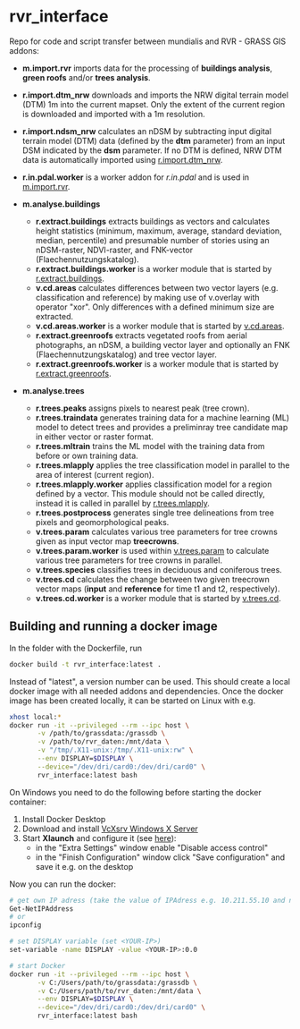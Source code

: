 # rvr_interface

Repo for code and script transfer between mundialis and RVR - GRASS GIS addons:

- **m.import.rvr** imports data for the processing of <b>buildings analysis</b>,
  <b>green roofs</b> and/or <b>trees analysis</b>.

- **r.import.dtm_nrw** downloads and imports the NRW digital terrain model
  (DTM) 1m into the current mapset. Only the extent of the current region is
  downloaded and imported with a 1m resolution.

- **r.import.ndsm_nrw** calculates an nDSM by subtracting input digital terrain
  model (DTM) data (defined by the <b>dtm</b> parameter) from an input DSM
  indicated by the <b>dsm</b> parameter. If no DTM is defined, NRW DTM data
  is automatically imported using <a href="grass-gis-addons/r.import.dtm_nrw/r.import.dtm_nrw.html">r.import.dtm_nrw</a>.

- **r.in.pdal.worker** is a worker addon for <em>r.in.pdal</em> and is used in
  <a href="grass-gis-addons/m.import.rvr/m.import.rvr.html">m.import.rvr</a>.

- **m.analyse.buildings**

  - **r.extract.buildings** extracts buildings as vectors and calculates height
    statistics (minimum, maximum, average, standard deviation, median,
    percentile) and presumable number of stories using an nDSM-raster,
    NDVI-raster, and FNK-vector (Flaechennutzungskatalog).
  - **r.extract.buildings.worker** is a worker module that is started by
    <a href="grass-gis-addons/m.analyse.buildings/r.extract.buildings/r.extract.buildings.html">r.extract.buildings</a>.
  - **v.cd.areas** calculates differences between two vector layers
    (e.g. classification and reference) by making use of v.overlay with operator
    "xor". Only differences with a defined minimum size are extracted.
  - **v.cd.areas.worker** is a worker module that is started by
    <a href="grass-gis-addons/m.analyse.buildings/v.cd.areas/v.cd.areas.html">v.cd.areas</a>.
  - **r.extract.greenroofs** extracts vegetated roofs from aerial photographs,
    an nDSM, a building vector layer and optionally an FNK
    (Flaechennutzungskatalog) and tree vector layer.
  - **r.extract.greenroofs.worker** is a worker module that is started by
    <a href="grass-gis-addons/m.analyse.buildings/r.extract.greenroofs/r.extract.greenroofs.html">r.extract.greenroofs</a>.

- **m.analyse.trees**

  - **r.trees.peaks** assigns pixels to nearest peak (tree crown).
  - **r.trees.traindata** generates training data for a machine learning (ML) model
    to detect trees and provides a preliminray tree candidate map in either vector or raster format.
  - **r.trees.mltrain** trains the ML model with the training data from before or own training data.
  - **r.trees.mlapply** applies the tree classification model
    in parallel to the area of interest (current region).
  - **r.trees.mlapply.worker** applies classification model for a region
    defined by a vector. This module should not be called directly, instead
    it is called in parallel by <a href="grass-gis-addons/m.analyse.trees/r.trees.mlapply/r.trees.mlapply.html">r.trees.mlapply</a>.
  - **r.trees.postprocess** generates single tree delineations from tree pixels
    and geomorphological peaks.
  - **v.trees.param** calculates various tree parameters for tree crowns given
    as input vector map <b>treecrowns</b>.
  - **v.trees.param.worker** is used within <a href="grass-gis-addons/m.analyse.trees/v.trees.param/v.trees.param.html">v.trees.param</a> to calculate various tree parameters
    for tree crowns in parallel.
  - **v.trees.species** classifies trees in deciduous and coniferous trees.
  - **v.trees.cd** calculates the change between two given treecrown vector
    maps (<b>input</b> and <b>reference</b> for time t1 and t2, respectively).
  - **v.trees.cd.worker** is a worker module that is started by
    <a href="grass-gis-addons/m.analyse.trees/v.trees.cd/v.trees.cd.html">v.trees.cd</a>.

## Building and running a docker image

In the folder with the Dockerfile, run

```bash
docker build -t rvr_interface:latest .
```

Instead of "latest", a version number can be used. This should create a local
docker image with all needed addons and dependencies. Once the docker image
has been created locally, it can be started on Linux with e.g.

```bash
xhost local:*
docker run -it --privileged --rm --ipc host \
       -v /path/to/grassdata:/grassdb \
       -v /path/to/rvr_daten:/mnt/data \
       -v "/tmp/.X11-unix:/tmp/.X11-unix:rw" \
       --env DISPLAY=$DISPLAY \
       --device="/dev/dri/card0:/dev/dri/card0" \
       rvr_interface:latest bash
```

On Windows you need to do the following before starting the docker container:

1. Install Docker Desktop
2. Download and install [VcXsrv Windows X Server](https://sourceforge.net/projects/vcxsrv/)
3. Start **Xlaunch** and configure it (see [here](https://dev.to/darksmile92/run-gui-app-in-linux-docker-container-on-windows-host-4kde)):
   - in the "Extra Settings" window enable "Disable access control"
   - in the "Finish Configuration" window click "Save configuration" and save it e.g. on the desktop

Now you can run the docker:

```bash
# get own IP adress (take the value of IPAdress e.g. 10.211.55.10 and not 127.0.0.1)
Get-NetIPAddress
# or
ipconfig

# set DISPLAY variable (set <YOUR-IP>)
set-variable -name DISPLAY -value <YOUR-IP>:0.0

# start Docker
docker run -it --privileged --rm --ipc host \
       -v C:/Users/path/to/grassdata:/grassdb \
       -v C:/Users/path/to/rvr_daten:/mnt/data \
       --env DISPLAY=$DISPLAY \
       --device="/dev/dri/card0:/dev/dri/card0" \
       rvr_interface:latest bash
```
